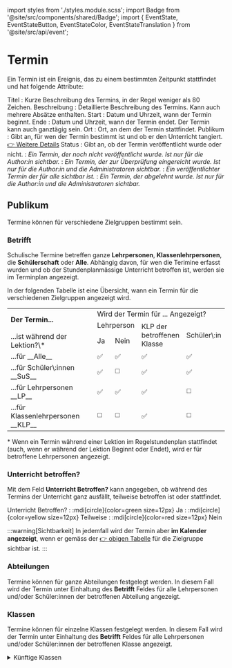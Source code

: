 
import styles from './styles.module.scss';
import Badge from '@site/src/components/shared/Badge';
import { EventState, EventStateButton, EventStateColor, EventStateTranslation } from '@site/src/api/event';

# Termin

Ein Termin ist ein Ereignis, das zu einem bestimmten Zeitpunkt stattfindet und hat folgende Attribute:

Titel
: Kurze Beschreibung des Termins, in der Regel weniger als 80 Zeichen.
Beschreibung
: Detaillierte Beschreibung des Termins. Kann auch mehrere Absätze enthalten.
Start
: Datum und Uhrzeit, wann der Termin beginnt.
Ende
: Datum und Uhrzeit, wann der Termin endet. Der Termin kann auch ganztägig sein.
Ort
: Ort, an dem der Termin stattfindet.
Publikum
: Gibt an, für wen der Termin bestimmt ist und ob er den Unterricht tangiert. [👉 Weitere Details](#publikum)
Status
: Gibt an, ob der Termin veröffentlicht wurde oder nicht.
: <Badge icon={EventStateButton.DRAFT}
                    color={EventStateColor.DRAFT}
                    title={EventStateTranslation.DRAFT}
                    text={EventStateTranslation.DRAFT}
                    iconSide='left'
					className={styles.badge}
                />  *Ein Termin, der noch nicht veröffentlicht wurde. Ist nur für die Author\:in sichtbar.*
: <Badge icon={EventStateButton.REVIEW}
                    color={EventStateColor.REVIEW}
                    title={EventStateTranslation.REVIEW}
                    text={EventStateTranslation.REVIEW}
                    iconSide='left'
					className={styles.badge}
                /> *Ein Termin, der zur Überprüfung eingereicht wurde. Ist nur für die Author\:in und die Administratoren sichtbar.*
: <Badge icon={EventStateButton.PUBLISHED}
                    color={EventStateColor.PUBLISHED}
                    title={EventStateTranslation.PUBLISHED}
                    text={EventStateTranslation.PUBLISHED}
                    iconSide='left'
					className={styles.badge}
                /> *Ein veröffentlichter Termin der für alle sichtbar ist.*
: <Badge icon={EventStateButton.REFUSED}
                    color={EventStateColor.REFUSED}
                    title={EventStateTranslation.REFUSED}
                    text={EventStateTranslation.REFUSED}
                    iconSide='left'
					className={styles.badge}
                /> *Ein Termin, der abgelehnt wurde. Ist nur für die Author\:in und die Administratoren sichtbar.*


## Publikum

Termine können für verschiedene Zielgruppen bestimmt sein.

### Betrifft
Schulische Termine betreffen ganze __Lehrpersonen__, __Klassenlehrpersonen__, die __Schülerschaft__ oder __Alle__. Abhängig davon, für wen die Terimine erfasst wurden und ob der Stundenplanmässige Unterricht betroffen ist, werden sie im Terminplan angezeigt.

In der folgenden Tabelle ist eine Übersicht, wann ein Termin für die verschiedenen Zielgruppen angezeigt wird.

<table className={styles.audience}>
	<tbody>
		<tr>
			<td rowspan="2" className={styles.left}><b>Der Termin...</b></td>
			<td colspan="4">Wird der Termin für ... Angezeigt?</td>
		</tr>
		<tr>
			<td colspan="2">Lehrperson</td>
			<td rowspan="2">KLP der <br />betroffenen <br />Klasse</td>
			<td rowspan="2">Schüler\:in</td>
		</tr>
		<tr>
            <td className={styles.left}>...ist während der Lektion?\*</td>
			<td>Ja</td>
			<td>Nein</td>
		</tr>
		<tr className={styles.line}>
			<td className={styles.left}>...für __Alle__</td>
			<td>✅</td>
			<td>✅</td>
			<td>✅</td>
			<td>✅</td>
		</tr>
		<tr>
			<td className={styles.left}>...für Schüler\:innen __SuS__</td>
			<td>✅</td>
			<td>◻️</td>
			<td>✅</td>
			<td>✅</td>
		</tr>
		<tr>
			<td className={styles.left}>...für Lehrpersonen __LP__</td>
			<td>✅</td>
			<td>✅</td>
			<td>✅</td>
			<td>◻️</td>
		</tr>
		<tr>
			<td className={styles.left}>...für Klassenlehrpersonen __KLP__</td>
			<td>◻️</td>
			<td>◻️</td>
			<td>✅</td>
			<td>◻️</td>
		</tr>
	</tbody>
</table>

\* Wenn ein Termin während einer Lektion im Regelstundenplan stattfindet (auch, wenn er während der Lektion Beginnt oder Endet), wird er für betroffene Lehrpersonen angezeigt.

### Unterricht betroffen?

Mit dem Feld __Unterricht Betroffen?__ kann angegeben, ob während des Termins der Unterricht ganz ausfällt, teilweise betroffen ist oder stattfindet.

Unterricht Betroffen?
: :mdi[circle]{color=green size=12px} Ja
: :mdi[circle]{color=yellow size=12px} Teilweise
: :mdi[circle]{color=red size=12px} Nein

:::warning[Sichtbarkeit]
In jedemfall wird der Termin aber **im Kalender angezeigt**, wenn er gemäss der [👉 obigen Tabelle](#betrifft) für die Zielgruppe sichtbar ist.
:::

### Abteilungen
Termine können für ganze Abteilungen festgelegt werden. In diesem Fall wird der Termin unter Einhaltung des __Betrifft__ Feldes für alle Lehrpersonen und/oder Schüler:innen der betroffenen Abteilung angezeigt.

### Klassen
Termine können für einzelne Klassen festgelegt werden. In diesem Fall wird der Termin unter Einhaltung des __Betrifft__ Feldes für alle Lehrpersonen und/oder Schüler:innen der betroffenen Klasse angezeigt.

<details>
<summary>
Künftige Klassen
</summary>

Für Klassen, die noch nicht in WebUntis geführt werden, können entsprechende Klassen bereits im Voraus hinterlegt werden __:mdi[dots-vertical-circle-outline] > Künftige Klassen__:

export const year = ((new Date()).getFullYear()+5) % 100

Exakter Klassenname
: bspw. __{year}Ga__ oder __{year}mB__
Ganze Jahrgangsstufe
: bspw. __{year}G__ oder __{year}m__
: nur Abteilungsweise möglich

</details>
